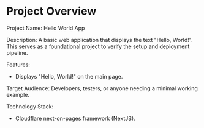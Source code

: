 # Project Overview

Project Name: Hello World App

Description: A basic web application that displays the text "Hello, World!". This serves as a foundational project to verify the setup and deployment pipeline.

Features:

*   Displays "Hello, World!" on the main page.

Target Audience: Developers, testers, or anyone needing a minimal working example.

Technology Stack:

*   Cloudflare next-on-pages framework (NextJS).